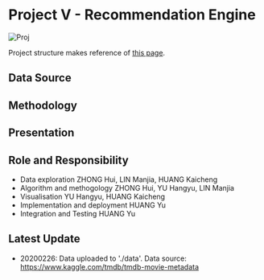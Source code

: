 # Project V - Recommendation Engine
![Proj](https://img.shields.io/badge/proj-wip-yellowgreen.svg)

Project structure makes reference of [this page](https://docs.python-guide.org/writing/structure/).

## Data Source

## Methodology

## Presentation

## Role and Responsibility

- Data exploration
ZHONG Hui, LIN Manjia, HUANG Kaicheng
- Algorithm and methogology
ZHONG Hui, YU Hangyu, LIN Manjia
- Visualisation
YU Hangyu, HUANG Kaicheng
- Implementation and deployment
HUANG Yu
- Integration and Testing
HUANG Yu


## Latest Update

- 20200226: Data uploaded to './data'. Data source: https://www.kaggle.com/tmdb/tmdb-movie-metadata